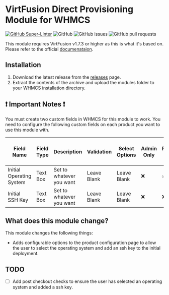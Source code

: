 # VirtFusion Direct Provisioning Module for WHMCS

[![GitHub Super-Linter](https://github.com/EZSCALE/virtfusion-whmcs-module/actions/workflows/publish-release.yml/badge.svg)](https://github.com/EZSCALE/virtfusion-whmcs-module/actions)
![GitHub](https://img.shields.io/github/license/EZSCALE/virtfusion-whmcs-module)
![GitHub issues](https://img.shields.io/github/issues/EZSCALE/virtfusion-whmcs-module)
![GitHub pull requests](https://img.shields.io/github/issues-pr/EZSCALE/virtfusion-whmcs-module)

This module requires VirtFusion v1.7.3 or higher as this is what it's based on. Please refer to the official [documenataion](https://docs.virtfusion.com/integrations/whmcs).

## Installation

1. Download the latest release from the [releases](https://github.com/EZSCALE/virtfusion-whmcs-module/releases) page.
2. Extract the contents of the archive and upload the modules folder to your WHMCS installation directory.

## :heavy_exclamation_mark: Important Notes :heavy_exclamation_mark:

You must create two custom fields in WHMCS for this module to work. You need to configure the following custom fields on
each product you want to use this module with.

| Field Name               | Field Type | Description              | Validation  | Select Options | Admin Only | Required Field     | Show on Order Form | Show on Invoice |
|--------------------------|------------|--------------------------|-------------|----------------|------------|--------------------|--------------------|-----------------|
| Initial Operating System | Text Box   | Set to whatever you want | Leave Blank | Leave Blank    | :x:        | :white_check_mark: | :white_check_mark: | :x:             |
| Initial SSH Key          | Text Box   | Set to whatever you want | Leave Blank | Leave Blank    | :x:        | :x:                | :white_check_mark: | :x:             |

## What does this module change?

This module changes the following things:

- Adds configurable options to the product configuration page to allow the user to select the operating system and add
  an ssh key to the initial deployment.

## TODO

- [ ] Add post checkout checks to ensure the user has selected an operating system and added a ssh key.